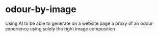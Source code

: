 # odour-by-image
Using AI to be able to generate on a website page a proxy of an odour experience using solely the right image composition
